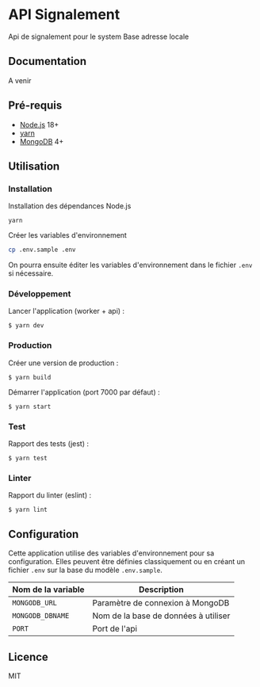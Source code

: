 # API Signalement

Api de signalement pour le system Base adresse locale

## Documentation

A venir

## Pré-requis

- [Node.js](https://nodejs.org) 18+
- [yarn](https://www.yarnpkg.com)
- [MongoDB](https://www.mongodb.com) 4+

## Utilisation

### Installation

Installation des dépendances Node.js

```
yarn
```

Créer les variables d'environnement

```bash
cp .env.sample .env
```

On pourra ensuite éditer les variables d'environnement dans le fichier `.env` si nécessaire.

### Développement

Lancer l'application (worker + api) :

```
$ yarn dev
```

### Production

Créer une version de production :

```
$ yarn build
```

Démarrer l'application (port 7000 par défaut) :

```
$ yarn start
```

### Test

Rapport des tests (jest) :

```
$ yarn test
```

### Linter

Rapport du linter (eslint) :

```
$ yarn lint
```

## Configuration

Cette application utilise des variables d'environnement pour sa configuration.
Elles peuvent être définies classiquement ou en créant un fichier `.env` sur la base du modèle `.env.sample`.

| Nom de la variable | Description                          |
| ------------------ | ------------------------------------ |
| `MONGODB_URL`      | Paramètre de connexion à MongoDB     |
| `MONGODB_DBNAME`   | Nom de la base de données à utiliser |
| `PORT`             | Port de l'api                        |

## Licence

MIT
